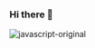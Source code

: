 ### Hi there 👋

<!--
**Irbaine/Irbaine** is a ✨ _special_ ✨ repository because its `README.md` (this file) appears on your GitHub profile.

Here are some ideas to get you started:

- 🔭 I’m currently working on ...
- 🌱 I’m currently learning ...
- 👯 I’m looking to collaborate on ...
- 🤔 I’m looking for help with ...
- 💬 Ask me about ...
- 📫 How to reach me: ...
- 😄 Pronouns: ...
- ⚡ Fun fact: ...
-->


![javascript-original](https://user-images.githubusercontent.com/105754025/232637163-787fc590-98a6-4ec5-ab9b-1683254fed3c.svg)

